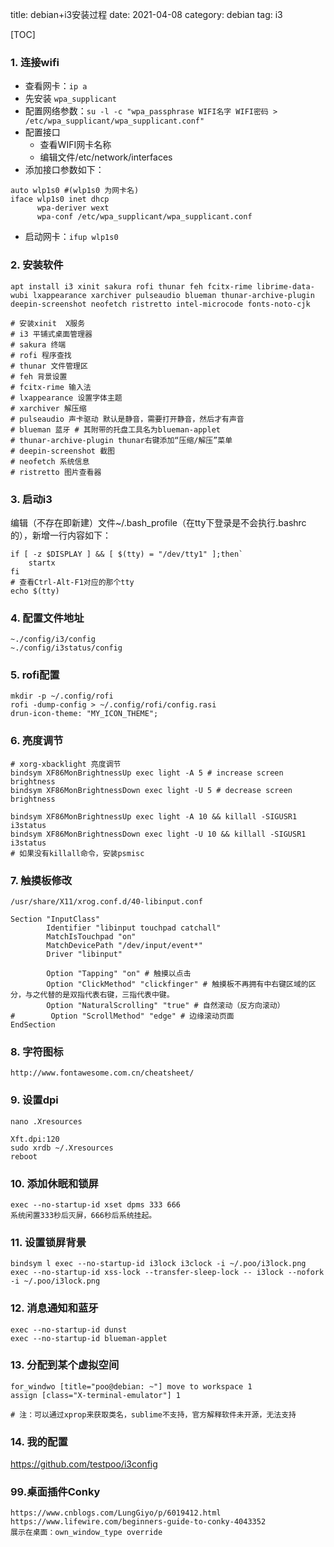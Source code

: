 title: debian+i3安装过程
date: 2021-04-08
category: debian
tag: i3

[TOC]

### 1. 连接wifi

- 查看网卡：`ip a`
- 先安装 `wpa_supplicant`
- 配置网络参数：`su -l -c "wpa_passphrase WIFI名字 WIFI密码 > /etc/wpa_supplicant/wpa_supplicant.conf"`
- 配置接口
  - 查看WIFI网卡名称
  - 编辑文件/etc/network/interfaces
- 添加接口参数如下：
```
auto wlp1s0 #(wlp1s0 为网卡名)
iface wlp1s0 inet dhcp
      wpa-deriver wext
      wpa-conf /etc/wpa_supplicant/wpa_supplicant.conf
```
- 启动网卡：`ifup wlp1s0`

### 2. 安装软件
```
apt install i3 xinit sakura rofi thunar feh fcitx-rime librime-data-wubi lxappearance xarchiver pulseaudio blueman thunar-archive-plugin deepin-screenshot neofetch ristretto intel-microcode fonts-noto-cjk

# 安装xinit  X服务
# i3 平铺式桌面管理器
# sakura 终端
# rofi 程序查找
# thunar 文件管理区
# feh 背景设置
# fcitx-rime 输入法
# lxappearance 设置字体主题
# xarchiver 解压缩
# pulseaudio 声卡驱动 默认是静音，需要打开静音，然后才有声音
# blueman 蓝牙 # 其附带的托盘工具名为blueman-applet
# thunar-archive-plugin thunar右键添加“压缩/解压”菜单
# deepin-screenshot 截图
# neofetch 系统信息
# ristretto 图片查看器
```

### 3. 启动i3

编辑（不存在即新建）文件~/.bash_profile（在tty下登录是不会执行.bashrc的），新增一行内容如下：
```
if [ -z $DISPLAY ] && [ $(tty) = "/dev/tty1" ];then`
    startx
fi
# 查看Ctrl-Alt-F1对应的那个tty
echo $(tty)
```

### 4. 配置文件地址
```
~./config/i3/config
~./config/i3status/config
```

### 5. rofi配置
```
mkdir -p ~/.config/rofi
rofi -dump-config > ~/.config/rofi/config.rasi
drun-icon-theme: "MY_ICON_THEME";
```

### 6. 亮度调节
```
# xorg-xbacklight 亮度调节
bindsym XF86MonBrightnessUp exec light -A 5 # increase screen brightness
bindsym XF86MonBrightnessDown exec light -U 5 # decrease screen brightness

bindsym XF86MonBrightnessUp exec light -A 10 && killall -SIGUSR1 i3status
bindsym XF86MonBrightnessDown exec light -U 10 && killall -SIGUSR1 i3status
# 如果没有killall命令，安装psmisc
```

### 7. 触摸板修改
```
/usr/share/X11/xrog.conf.d/40-libinput.conf

Section "InputClass"
        Identifier "libinput touchpad catchall"
        MatchIsTouchpad "on"
        MatchDevicePath "/dev/input/event*"
        Driver "libinput"

        Option "Tapping" "on" # 触摸以点击
        Option "ClickMethod" "clickfinger" # 触摸板不再拥有中右键区域的区分，与之代替的是双指代表右键，三指代表中键。
        Option "NaturalScrolling" "true" # 自然滚动（反方向滚动）
#        Option "ScrollMethod" "edge" # 边缘滚动页面
EndSection
```

### 8. 字符图标
```
http://www.fontawesome.com.cn/cheatsheet/
```

### 9. 设置dpi
```
nano .Xresources

Xft.dpi:120
sudo xrdb ~/.Xresources
reboot
```

### 10. 添加休眠和锁屏
```
exec --no-startup-id xset dpms 333 666
系统闲置333秒后灭屏，666秒后系统挂起。
```

### 11. 设置锁屏背景
```
bindsym l exec --no-startup-id i3lock i3clock -i ~/.poo/i3lock.png
exec --no-startup-id xss-lock --transfer-sleep-lock -- i3lock --nofork -i ~/.poo/i3lock.png
```

### 12. 消息通知和蓝牙
```
exec --no-startup-id dunst
exec --no-startup-id blueman-applet
```

### 13. 分配到某个虚拟空间
```
for_windwo [title="poo@debian: ~"] move to workspace 1
assign [class="X-terminal-emulator"] 1

# 注：可以通过xprop来获取类名，sublime不支持，官方解释软件未开源，无法支持
```

### 14. 我的配置

<https://github.com/testpoo/i3config>

### 99.桌面插件Conky
```
https://www.cnblogs.com/LungGiyo/p/6019412.html
https://www.lifewire.com/beginners-guide-to-conky-4043352
展示在桌面：own_window_type override
```
